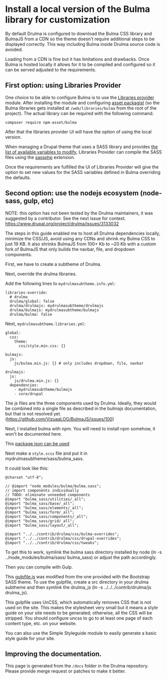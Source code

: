 # Install a local version of the Bulma library for customization

By default Drulma is configured to download the Bulma CSS library and BulmaJS
from a CDN so the theme doesn't require additional steps to be displayed
correctly. This way including Bulma inside Drulma source code is avoided.

Loading from a CDN is fine but it has limitations and drawbacks.
Once Bulma is hosted locally it allows for it to be compiled and configured
so it can be served adjusted to the requirements.

## First option: using Libraries Provider

One choice to be able to configure Bulma is to use the
[Libraries provider](https://www.drupal.org/project/libraries_provider) module.
After installing the module and configuring
[asset packagist](https://asset-packagist.orocrm.com) (so the
Bulma libraries gets installed at `/web/libraries/bulma` from the root of the
project). The actual library can be required with the following command.

```
composer require npm-asset/bulma
```

After that the libraries provider UI will have the option of using the local
version.

When managing a Drupal theme that uses a SASS library and provides
[the list of available variables to modify](https://git.drupalcode.org/project/drulma/tree/8.x-1.x/libraries_provider),
Libraries Provider can compile the SASS files using the
[sassphp](https://github.com/absalomedia/sassphp) extension.

Once the requirements are fulfilled the UI of Libraries Provider will give the
option to set new values for the SASS variables defined in Bulma overriding
the defaults.

## Second option: use the nodejs ecosystem (node-sass, gulp, etc)

NOTE: this option has not been tested by the Drulma maintainers,
it was suggested by a contributor. See the next issue for context.
https://www.drupal.org/project/drulma/issues/3133032

The steps in this guide enabled me to host all Drulma dependencies
locally, minimize the CSS/JS, avoid using any CDNs and shrink my Bulma CSS to
just 19 KB. It also shrinks BulmaJS from 100+ Kb to ~20 Kb with a custom fork
of BulmaJS that only builds the navbar, file, and dropdown components.

First, we have to create a subtheme of Drulma.

Next, override the drulma libraries.

Add the following lines to `mydrulmasubtheme.info.yml`:

```
libraries-override:
  # drulma
  drulma/global: false
  drulma/drulmajs: mydrulmasubtheme/drulmajs
  drulma/bulmajs: mydrulmasubtheme/bulmajs
  drulma/bulma: false
```
Next, `mydrulmasubtheme.libraries.yml`:

```
global:
  css:
    theme:
      css/style.min.css: {}

bulmajs:
  js:
    js/bulma.min.js: {} # only includes dropdown, file, navbar

drulmajs:
  js:
    js/drulma.min.js: {}
  dependencies:
    - mydrulmasubtheme/bulmajs
    - core/drupal
```

The js files are the three components used by Drulma. Ideally, they
would be combined into a single file as described in the bulmajs documentation,
but that is not resolved yet.
(https://github.com/VizuaaLOG/BulmaJS/issues/100)

Next, I installed bulma with npm. You will need to install npm somehow,
it won't be documented here.

This
[package.json can be used](https://gist.github.com/ptmkenny/07f2a8b98b8dcffea0581c52343a62cf#file-package-json)

Next make a `style.scss` file and put it in mydrulmasubtheme/sass/bulma_sass.

It could look like this:

```
@charset "utf-8";

// @import "node_modules/bulma/bulma.sass";
// import components individually
// TODO: eliminate unneeded components
@import "bulma_sass/utilities/_all";
@import "bulma_sass/base/_all";
@import "bulma_sass/elements/_all";
@import "bulma_sass/form/_all";
@import "bulma_sass/components/_all";
@import "bulma_sass/grid/_all";
@import "bulma_sass/layout/_all";

@import "../../contrib/drulma/css/bulma-overrides";
@import "../../contrib/drulma/css/drupal-overrides";
@import "../../contrib/drulma/css/tweaks";
```

To get this to work, symlink the bulma sass directory installed by
node (ln -s ../node_modules/bulma/sass/ bulma_sass) or adjust the path
accordingly.

Then you can compile with Gulp.


This
[gulpfile.js](https://gist.github.com/ptmkenny/07f2a8b98b8dcffea0581c52343a62cf#file-gulpfile-js)
was modified from the one provided with the Bootstrap SASS theme. To use the
gulpfile,
create a src directory in your drulma subtheme and then symlink the drulma_js
(ln -s ../../../contrib/drulma/js drulma_js).

This gulpfile uses UnCSS, which automatically removes CSS that is not used on
the site.
This makes the stylesheet very small but it means a style guide on your site
needs to be generated; otherwise, all the CSS will be stripped.
You should configure uncss to go to at least one page of each content type,
etc. on your website.

You can also use the Simple Styleguide module to easily generate a basic style
guide for your site.

## Improving the documentation.

This page is generated from the `/docs` folder in the Drulma repository.
Please provide merge request or patches to make it better.
